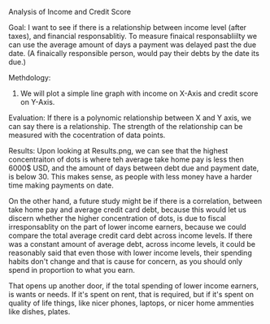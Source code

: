 Analysis of Income and Credit Score

Goal: I want to see if there is a relationship between income level (after taxes), and financial responsablitiy. To measure finaical responsabliilty we can use the average amount of days a payment was delayed past the due date. (A finaically responsible person, would pay their debts by the date its due.) 

Methdology:
1. We will plot a simple line graph with income on X-Axis and credit score on Y-Axis. 




Evaluation: 
If there is a polynomic relationship between X and Y axis, we can say there is a relationship. The strength of the relationship can be measured with the cocentration of data points.


Results:
Upon looking at Results.png, we can see that the highest concentraiton of dots is where teh average take home pay is less then 6000$ USD, and the amount of days between debt due and payment date, is below 30. This makes sense, as people with less money have a harder time making payments on date. 

On the other hand, a future study might be if there is a correlation, between take home pay and average credit card debt, because this would let us discern whether the higher concentration of dots, is due to fiscal irresponsablity on the part of lower income earners, because we could compare the total average credit card debt across income levels.  If there was a constant amount of average debt, across income levels, it could be reasonably said that even those with lower income levels, their spending habits don't change and that is cause for concern, as you should only spend in proportion to what you earn. 

That opens up another door, if the total spending of lower income earners, is wants or needs. If it's spent on rent, that is required, but if it's spent on quality of life things, like nicer phones, laptops, or nicer home ammenties like dishes, plates. 


